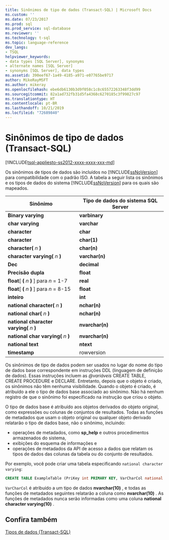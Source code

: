 ```yaml
---
title: Sinônimos de tipo de dados (Transact-SQL) | Microsoft Docs
ms.custom: ''
ms.date: 07/23/2017
ms.prod: sql
ms.prod_service: sql-database
ms.reviewer: ''
ms.technology: t-sql
ms.topic: language-reference
dev_langs:
- TSQL
helpviewer_keywords:
- data types [SQL Server], synonyms
- alternate names [SQL Server]
- synonyms [SQL Server], data types
ms.assetid: 390eef67-1a49-4185-a971-e07765be9717
author: MikeRayMSFT
ms.author: mikeray
ms.openlocfilehash: ebe6db6130b3d9f058c1c8c65572263348f3dd99
ms.sourcegitcommit: 82a1ad732fb31d5fa4368c6270185c3f99827c97
ms.translationtype: HT
ms.contentlocale: pt-BR
ms.lasthandoff: 10/21/2019
ms.locfileid: "72689840"
---
```

# <a name="data-type-synonyms-transact-sql"></a>Sinônimos de tipo de dados (Transact-SQL)
[!INCLUDE[tsql-appliesto-ss2012-xxxx-xxxx-xxx-md](../../includes/tsql-appliesto-ss2012-xxxx-xxxx-xxx-md.md)]

Os sinônimos de tipos de dados são incluídos no [!INCLUDE[ssNoVersion](../../includes/ssnoversion-md.md)] para compatibilidade com o padrão ISO. A tabela a seguir lista os sinônimos e os tipos de dados do sistema [!INCLUDE[ssNoVersion](../../includes/ssnoversion-md.md)] para os quais são mapeados.
  
|Sinônimo|Tipo de dados do sistema SQL Server|  
|---|---|
|**Binary varying**|**varbinary**|  
|**char varying**|**varchar**|  
|**character**|**char**|  
|**character**|**char(1)**|  
|**character(** _n_ **)**|**char(n)**|  
|**character varying(** _n_ **)**|**varchar(n)**|  
|**Dec**|**decimal**|  
|**Precisão dupla**|**float**|  
|**float**[ **(** _n_ **)** ] para _n_ = 1-7|**real**|  
|**float**[ **(** _n_ **)** ] para _n_ = 8-15|**float**|  
|**inteiro**|**int**|  
|**national character(** _n_ **)**|**nchar(n)**|  
|**national char(** _n_ **)**|**nchar(n)**|  
|**national character varying(** _n_ **)**|**nvarchar(n)**|  
|**national char varying(** _n_ **)**|**nvarchar(n)**|  
|**national text**|**ntext**|  
|**timestamp**|rowversion|  
  
Os sinônimos de tipo de dados podem ser usados no lugar do nome do tipo de dados base correspondente em instruções DDL (linguagem de definição de dados). Essas instruções incluem as *\@variáveis* CREATE TABLE, CREATE PROCEDURE e DECLARE. Entretanto, depois que o objeto é criado, os sinônimos não têm nenhuma visibilidade. Quando o objeto é criado, é atribuído a ele o tipo de dados base associado ao sinônimo. Não há nenhum registro de que o sinônimo foi especificado na instrução que criou o objeto.
  
O tipo de dados base é atribuído aos objetos derivados do objeto original, como expressões ou colunas de conjuntos de resultados. Todas as funções de metadados que usam o objeto original ou qualquer objeto derivado relatarão o tipo de dados base, não o sinônimo, incluindo:

* operações de metadados, como **sp_help** e outros procedimentos armazenados do sistema,
* exibições do esquema de informações e
* operações de metadados da API de acesso a dados que relatam os tipos de dados das colunas da tabela ou do conjunto de resultados.
  
Por exemplo, você pode criar uma tabela especificando `national character varying`:
  
```sql
CREATE TABLE ExampleTable (PriKey int PRIMARY KEY, VarCharCol national character varying(10))  
```  
  
`VarCharCol` é atribuído a um tipo de dados **nvarchar(10)** , e todas as funções de metadados seguintes relatarão a coluna como **nvarchar(10)** . As funções de metadados nunca serão informadas como uma coluna **national character varying(10)** .
  
## <a name="see-also"></a>Confira também
[Tipos de dados &#40;Transact-SQL&#41;](../../t-sql/data-types/data-types-transact-sql.md)
  
  

